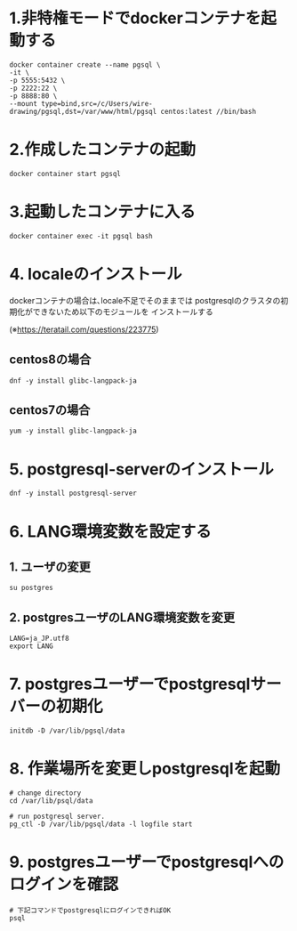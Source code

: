 # 1.非特権モードでdockerコンテナを起動する

```
docker container create --name pgsql \
-it \
-p 5555:5432 \
-p 2222:22 \
-p 8888:80 \
--mount type=bind,src=/c/Users/wire-drawing/pgsql,dst=/var/www/html/pgsql centos:latest //bin/bash
```


# 2.作成したコンテナの起動

```
docker container start pgsql
```

# 3.起動したコンテナに入る

```
docker container exec -it pgsql bash
```


# 4. localeのインストール
dockerコンテナの場合は､locale不足でそのままでは
postgresqlのクラスタの初期化ができないため以下のモジュールを
インストールする

(※https://teratail.com/questions/223775)

## centos8の場合
```
dnf -y install glibc-langpack-ja
```
## centos7の場合
```
yum -y install glibc-langpack-ja
```


# 5. postgresql-serverのインストール
```
dnf -y install postgresql-server
```

# 6. LANG環境変数を設定する


## 1. ユーザの変更

```
su postgres
```

## 2. postgresユーザのLANG環境変数を変更

```
LANG=ja_JP.utf8
export LANG

```

# 7. postgresユーザーでpostgresqlサーバーの初期化

```
initdb -D /var/lib/pgsql/data
```

# 8. 作業場所を変更しpostgresqlを起動

```
# change directory
cd /var/lib/psql/data

# run postgresql server.
pg_ctl -D /var/lib/pgsql/data -l logfile start
```

# 9. postgresユーザーでpostgresqlへのログインを確認

```
# 下記コマンドでpostgresqlにログインできればOK
psql

```
